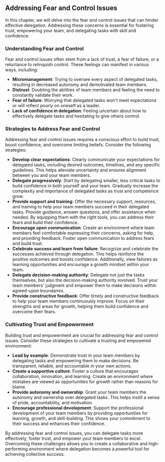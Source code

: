 Addressing Fear and Control Issues
----------------------------------------------

In this chapter, we will delve into the fear and control issues that can hinder effective delegation. Addressing these concerns is essential for fostering trust, empowering your team, and delegating tasks with skill and confidence.

### Understanding Fear and Control

Fear and control issues often stem from a lack of trust, a fear of failure, or a reluctance to relinquish control. These feelings can manifest in various ways, including:

* **Micromanagement**: Trying to oversee every aspect of delegated tasks, resulting in decreased autonomy and demotivated team members.
* **Distrust**: Doubting the abilities of team members and feeling the need to constantly validate their work.
* **Fear of failure**: Worrying that delegated tasks won't meet expectations or will reflect poorly on oneself as a leader.
* **Lack of confidence in delegation**: Feeling uncertain about how to effectively delegate tasks and hesitating to give others control.

### Strategies to Address Fear and Control

Addressing fear and control issues requires a conscious effort to build trust, boost confidence, and overcome limiting beliefs. Consider the following strategies:

* **Develop clear expectations**: Clearly communicate your expectations for delegated tasks, including desired outcomes, timelines, and any specific guidelines. This helps alleviate uncertainty and ensures alignment between you and your team members.
* **Delegate progressively**: Start by delegating smaller, less critical tasks to build confidence in both yourself and your team. Gradually increase the complexity and importance of delegated tasks as trust and competence grow.
* **Provide support and training**: Offer the necessary support, resources, and training to help your team members succeed in their delegated tasks. Provide guidance, answer questions, and offer assistance when needed. By equipping them with the right tools, you can address their fears and build their confidence.
* **Encourage open communication**: Create an environment where team members feel comfortable expressing their concerns, asking for help, and providing feedback. Foster open communication to address fears and build trust.
* **Celebrate success and learn from failure**: Recognize and celebrate the successes achieved through delegation. This helps reinforce the positive outcomes and boosts confidence. Additionally, view failures as learning opportunities and encourage a growth mindset within your team.
* **Delegate decision-making authority**: Delegate not just the tasks themselves, but also the decision-making authority involved. Trust your team members' judgment and empower them to make decisions within agreed-upon boundaries.
* **Provide constructive feedback**: Offer timely and constructive feedback to help your team members continuously improve. Focus on their strengths and areas for growth, helping them build confidence and overcome their fears.

### Cultivating Trust and Empowerment

Building trust and empowerment are crucial for addressing fear and control issues. Consider these strategies to cultivate a trusting and empowered environment:

* **Lead by example**: Demonstrate trust in your team members by delegating tasks and empowering them to make decisions. Be transparent, reliable, and accountable in your own actions.
* **Create a supportive culture**: Foster a culture that encourages collaboration, innovation, and learning. Create an environment where mistakes are viewed as opportunities for growth rather than reasons for blame.
* **Provide autonomy and ownership**: Grant your team members the autonomy and ownership over delegated tasks. This helps instill a sense of pride, accountability, and motivation.
* **Encourage professional development**: Support the professional development of your team members by providing opportunities for learning, growth, and skill-building. This shows your commitment to their success and enhances their confidence.

By addressing fear and control issues, you can delegate tasks more effectively, foster trust, and empower your team members to excel. Overcoming these challenges allows you to create a collaborative and high-performing environment where delegation becomes a powerful tool for achieving collective success.
